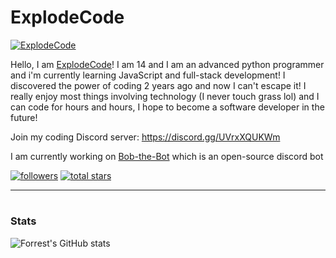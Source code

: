 # ExplodeCode

<a href="https://www.youtube.com/channel/UCeorKmBztR5GGfdU4451YJQ">
  <img alt="ExplodeCode" title="" src"https://yt3.googleusercontent.com/dZuMVe7b6er-kmW5BZLXPC8FiEi0LYL7vBAtFFa31EBNgyEvytXPPin5s6L-JQMKnDKn9-yXYw=s176-c-k-c0x00ffffff-no-rj"/></a>

Hello, I am [ExplodeCode](https://www.youtube.com/channel/UCeorKmBztR5GGfdU4451YJQ)! I am 14 and I am an advanced python programmer and i'm currently learning JavaScript and full-stack development! I discovered the power of coding 2 years ago and now I can't escape it! I really enjoy most things involving technology (I never touch grass lol) and I can code for hours and hours, I hope to become a software developer in the future! 

Join my coding Discord server: [https://discord.gg/UVrxXQUKWm ](https://discord.gg/UVrxXQUKWm )

I am currently working on [Bob-the-Bot](https://github.com/ExplodeC0de/Bob-the-Bot) which is an open-source discord bot

<a href="https://discord.com/users/<896814282317131848>">
</a>

  <p align="left">
      <a href="https://github.com/ExplodeC0de?tab=followers">
         <img alt="followers" title="Follow me" src="https://custom-icon-badges.demolab.com/github/followers/ExplodeC0de?color=236ad3&labelColor=1155ba&style=for-the-badge&logo=person-add&label=Follow&logoColor=white"/></a>
      <a href="https://github.com/ExplodeC0de?tab=repositories&sort=stargazers">
         <img alt="total stars" title="Total stars on GitHub" src="https://custom-icon-badges.demolab.com/github/stars/ExplodeC0de?color=55960c&style=for-the-badge&labelColor=488207&logo=star"/></a>
   </p>

---

#

###  Stats

![Forrest's GitHub stats](https://github-readme-stats.vercel.app/api?username=ExplodeC0de&show_icons=true&theme=codeSTACKr)

<!-- ![GitHub Streak](https://streak-stats.demolab.com?user=CattopyTheWeb&theme=codeSTACKr&border_radius=4.5) -->

